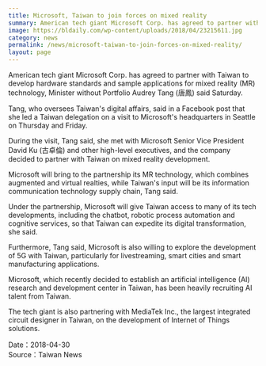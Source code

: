 ```yaml
---
title: Microsoft, Taiwan to join forces on mixed reality
summary: American tech giant Microsoft Corp. has agreed to partner with Taiwan to develop hardware standards and sample applications for mixed reality (MR) technology, Minister without Portfolio Audrey Tang (唐鳳) said Saturday.
image: https://bldaily.com/wp-content/uploads/2018/04/23215611.jpg
category: news
permalink: /news/microsoft-taiwan-to-join-forces-on-mixed-reality/
layout: page
---
```

American tech giant Microsoft Corp. has agreed to partner with Taiwan to develop hardware standards and sample applications for mixed reality (MR) technology, Minister without Portfolio Audrey Tang (唐鳳) said Saturday.

Tang, who oversees Taiwan's digital affairs, said in a Facebook post that she led a Taiwan delegation on a visit to Microsoft's headquarters in Seattle on Thursday and Friday.

During the visit, Tang said, she met with Microsoft Senior Vice President David Ku (古卓倫) and other high-level executives, and the company decided to partner with Taiwan on mixed reality development.

Microsoft will bring to the partnership its MR technology, which combines augmented and virtual realties, while Taiwan's input will be its information communication technology supply chain, Tang said.

Under the partnership, Microsoft will give Taiwan access to many of its tech developments, including the chatbot, robotic process automation and cognitive services, so that Taiwan can expedite its digital transformation, she said.

Furthermore, Tang said, Microsoft is also willing to explore the development of 5G with Taiwan, particularly for livestreaming, smart cities and smart manufacturing applications.

Microsoft, which recently decided to establish an artificial intelligence (AI) research and development center in Taiwan, has been heavily recruiting AI talent from Taiwan.

The tech giant is also partnering with MediaTek Inc., the largest integrated circuit designer in Taiwan, on the development of Internet of Things solutions. 

Date：2018-04-30
<BR/>
Source：Taiwan News
